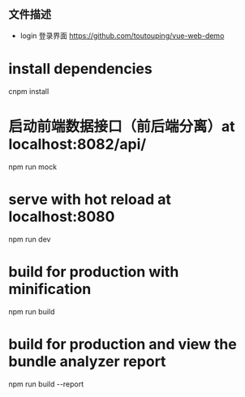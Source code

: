 ## 文件描述
* login 登录界面
https://github.com/toutouping/vue-web-demo


# install dependencies
cnpm install

# 启动前端数据接口（前后端分离）at localhost:8082/api/
npm run mock

# serve with hot reload at localhost:8080
npm run dev

# build for production with minification
npm run build

# build for production and view the bundle analyzer report
npm run build --report
